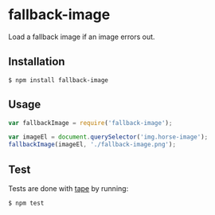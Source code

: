 # fallback-image

Load a fallback image if an image errors out.

## Installation

```
$ npm install fallback-image
```

## Usage

```js
var fallbackImage = require('fallback-image');

var imageEl = document.querySelector('img.horse-image');
fallbackImage(imageEl, './fallback-image.png');
```

## Test

Tests are done with [tape](https://github.com/substack/tape) by running:

```
$ npm test
```
